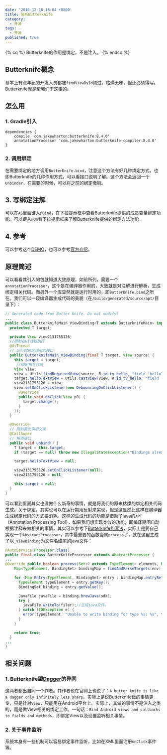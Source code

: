 ```yaml
---
date: '2016-12-18 18:04 +0800'
title: 简析Butterknife
category:
  - 开源
tags:
  - 开源
published: true
---
```

{% cq %} Butterknife的作用是绑定，不是注入。 {% endcq %}
## Butterknife概念

基本上有点年纪的开发人员都被`findViewById`烦过，枯燥无味，但还必须得写。Butterknife就是帮我们干这事的。

## 怎么用

### 1. Gradle引入
```
dependencies {
    compile 'com.jakewharton:butterknife:8.4.0'
    annotationProcessor 'com.jakewharton:butterknife-compiler:8.4.0'
}
```
### 2. 调用绑定
在需要绑定的地方调用`ButterKnife.bind`，注意这个方法有好几种绑定方式，也即Butterknife的几种作用方式，可以看接口说明了解。这个方法会返回一个`Unbinder`，在需要的时候，可以将之前的绑定撤销。

## 3. 写绑定注解
可以在[`AS`](http://www.quku.xyz/2016/11/12/JetBrains快捷键汇总)里面键入`@Bind`，在下拉提示框中查看Butterknife提供的成员变量绑定功能。可以键入`@On`看下拉提示框来了解Butterknife提供的绑定方法功能。

## 4. 参考
可以参考这个[DEMO](https://github.com/AfirSraftGarrier/ACCDemoAndroid/blob/master/app/src/main/java/afirsraftgarrier/demoandroid/framework/butterknife/ButterknifeMain.java)，也可以参考[官方介绍](http://jakewharton.github.io/butterknife/)。

## 原理简述
可以看看其引入的包就知道大致原理，如前所列，需要一个`annotationProcessor`，这个是在编译器作用的，大致就是对注解进行解析，生成绑定相关代码。而另外一个库显然就是运行时用的，即`ButterKnife.bind`之所在。我们可以一窥编译器生成代码的美貌（在`/build/generated/source/apt/`目录下）：

```java
// Generated code from Butter Knife. Do not modify!
...
public class ButterknifeMain_ViewBinding<T extends ButterknifeMain> implements Unbinder {
  protected T target;

  private View view2131755126;
  //限制在UI线程执行
  @UiThread
  // 运行时绑定调用的接口
  public ButterknifeMain_ViewBinding(final T target, View source) {
    this.target = target;
	 //绑定相关代码
    View view;
    view = Utils.findRequiredView(source, R.id.tv_hello, "field 'helloTextView' and method 'change'");
    target.helloTextView = Utils.castView(view, R.id.tv_hello, "field 'helloTextView'", TextView.class);
    view2131755126 = view;
    view.setOnClickListener(new DebouncingOnClickListener() {
      @Override
      public void doClick(View p0) {
        target.change();
      }
    });
  }

  @Override
  // 限制要先调用父类
  @CallSuper
  // 解绑接口
  public void unbind() {
    T target = this.target;
    if (target == null) throw new IllegalStateException("Bindings already cleared.");

    target.helloTextView = null;

    view2131755126.setOnClickListener(null);
    view2131755126 = null;

    this.target = null;
  }
}
```
可以看到里面其实也没做什么新奇的事情，就是将我们的原来枯燥的绑定相关代码生成。关于绑定，其实也可以在运行期用反射来实现，但是这显然比这样在编译器生成绑定代码的方式要消耗。这样的生成代码的功能是借助了java的`APT`（Annotation Processing Tool），如果我们想实现类似的功能，即编译期间自动根据注释来做相关的事情，其实可以参考下[Butterknife的写法](https://github.com/JakeWharton/butterknife/blob/master/butterknife-compiler/src/main/java/butterknife/compiler/ButterKnifeProcessor.java)，实际上是要自己实现一个`AbstractProcessor`，其中最重要的函数当属`process`了，就在这里生成了以`_ViewBinding`为文件名结尾的java文件：
```java
@AutoService(Processor.class)
public final class ButterKnifeProcessor extends AbstractProcessor {
...
@Override public boolean process(Set<? extends TypeElement> elements, RoundEnvironment env) {
    Map<TypeElement, BindingSet> bindingMap = findAndParseTargets(env);// 解析注解信息。

    for (Map.Entry<TypeElement, BindingSet> entry : bindingMap.entrySet()) {//遍历前面解析到的信息。
      TypeElement typeElement = entry.getKey();
      BindingSet binding = entry.getValue();

      JavaFile javaFile = binding.brewJava(sdk);
      try {
        javaFile.writeTo(filer);//生成java文件。
      } catch (IOException e) {
        error(typeElement, "Unable to write binding for type %s: %s", typeElement, e.getMessage());
      }
    }

    return true;
  }
...
}
```

## 相关问题

### 1. Butterknife跟[Dagger](http://www.quku.xyz/2016/12/18/2016-12-18-cool-dagger)的异同

这两者都出自同一个作者。其作者也在官网上也说了：`A butter knife is like a dagger only infinitely less sharp`。实际上是说Butterknife做的事情更专，只是针对`View`，只能用在Android平台上。实际上，其做的事情不是注入之类的，而是做View相关的绑定工作。一句话：`Bind Android views and callbacks to fields and methods`，即绑定View以及设置监听相关事情。

### 2. 关于事件监听

系统本身有一些机制可以容易绑定事件监听，比如在XML里面注册`onClick`事件等。
